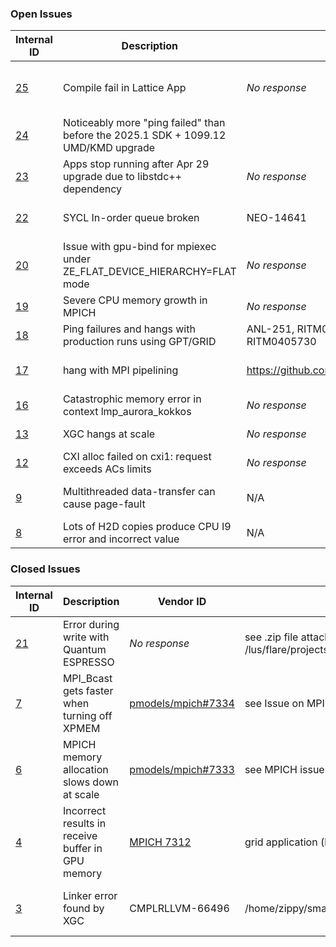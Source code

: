 
### Open Issues

| Internal ID | Description | Vendor ID | Reproducer Path | PoC | Status | Priority | ETA | Date Opened | Last Updated |
| --- | --- | --- | --- | --- | --- | --- | --- | --- | --- |
| [25](https://github.com/argonne-lcf/AuroraBugTracking/issues/25) | Compile fail in Lattice App | _No response_ | /lus/flare/projects/Aurora_deployment/applications.hpc.argonne-national-lab.aurora.anl-testing/source/reproducers/dpcpp/bug_cgpt_icpx | Xiao-Yong Jin | Open | 🚨 | Brian confirms fixed in 2025.1 | 2025-05-01 | 2025-05-02 |
| [24](https://github.com/argonne-lcf/AuroraBugTracking/issues/24) | Noticeably more "ping failed" than before the 2025.1 SDK + 1099.12 UMD/KMD upgrade |  |  |  |  |  |  | 2025-05-01 | 2025-05-01 |
| [23](https://github.com/argonne-lcf/AuroraBugTracking/issues/23) | Apps stop running after Apr 29 upgrade due to libstdc++ dependency | _No response_ | See details | Ye Luo | Open |  | _No response_ | 2025-04-30 | 2025-05-02 |
| [22](https://github.com/argonne-lcf/AuroraBugTracking/issues/22) | SYCL In-order queue broken | NEO-14641 | /lus/flare/projects/Aurora_deployment/applications.hpc.argonne-national-lab.aurora.anl-testing/source/reproducers/dpcpp/in-order | Thomas Applencourt | Open (WA available) |  | _No response_ | 2025-04-23 | 2025-04-25 |
| [20](https://github.com/argonne-lcf/AuroraBugTracking/issues/20) | Issue with gpu-bind for mpiexec under ZE_FLAT_DEVICE_HIERARCHY=FLAT mode | _No response_ | See below | Abhishek, Nathan, Khalid | Open |  | _No response_ | 2025-04-16 | 2025-04-23 |
| [19](https://github.com/argonne-lcf/AuroraBugTracking/issues/19) | Severe CPU memory growth in MPICH | _No response_ | /flare/catalyst/world_shared/zippy/reproducers/issue19 | Tim Williams | Open |  | _No response_ | 2025-04-04 | 2025-04-24 |
| [18](https://github.com/argonne-lcf/AuroraBugTracking/issues/18) | Ping failures and hangs with production runs using GPT/GRID | ANL-251, RITM0404147, RITM0404148, RITM0405730 | /lus/flare/projects/LatticeFlavor/lehner | Xiao-Yong Jin | Open |  | _No response_ | 2025-04-04 | 2025-04-18 |
| [17](https://github.com/argonne-lcf/AuroraBugTracking/issues/17) | hang with MPI pipelining | https://github.com/pmodels/mpich/issues/7373 | Build and run commands are in the MPICH issue. | James Osborn | Open (WA available) |  | _No response_ | 2025-04-03 | 2025-04-08 |
| [16](https://github.com/argonne-lcf/AuroraBugTracking/issues/16) | Catastrophic memory error in context lmp_aurora_kokkos | _No response_ | public LAMMPS | Chris Knight | Open |  | N/A | 2025-04-03 | 2025-04-03 |
| [13](https://github.com/argonne-lcf/AuroraBugTracking/issues/13) | XGC hangs at scale | _No response_ | xgc-es-cpp-gpu app, ES_ITER test case | Tim Williams | Open | 🚨 | _No response_ | 2025-04-03 | 2025-04-03 |
| [12](https://github.com/argonne-lcf/AuroraBugTracking/issues/12) | CXI alloc failed on cxi1: request exceeds ACs limits | _No response_ | None | Not Thomas | Open |  | _No response_ | 2025-04-01 | 2025-04-07 |
| [9](https://github.com/argonne-lcf/AuroraBugTracking/issues/9) | Multithreaded data-transfer can cause page-fault | N/A | Full QMCPACK | Ye Luo | Open (WA available) |  | _No response_ | 2025-04-01 | 2025-04-03 |
| [8](https://github.com/argonne-lcf/AuroraBugTracking/issues/8) | Lots of H2D copies produce CPU I9 error and incorrect value | N/A | Full QMCPACK | Ye Luo | Open | 🚨 | ? | 2025-04-01 | 2025-04-24 |

### Closed Issues

| Internal ID | Description | Vendor ID | Reproducer Path | PoC | Status | Priority | Date Opened | Closed Date |
| --- | --- | --- | --- | --- | --- | --- | --- | --- |
| [21](https://github.com/argonne-lcf/AuroraBugTracking/issues/21) | Error during write with Quantum ESPRESSO | _No response_ | see .zip file attached below, also /lus/flare/projects/matml_aesp_CNDA/dir_io_QE_crash | Filippo Simini | Open | 🚨 | 2025-04-17 | 2025-04-18 |
| [7](https://github.com/argonne-lcf/AuroraBugTracking/issues/7) | MPI_Bcast gets faster when turning off XPMEM | [pmodels/mpich#7334](https://github.com/pmodels/mpich/issues/7334) | see Issue on MPICH GitHub repo | Ye Luo | Open (WA available) |  | 2025-04-01 | 2025-04-24 |
| [6](https://github.com/argonne-lcf/AuroraBugTracking/issues/6) | MPICH memory allocation slows down at scale | [pmodels/mpich#7333](https://github.com/pmodels/mpich/issues/7333) | see MPICH issue | Ye Luo | Open (WA available) | 🚨 | 2025-04-01 | 2025-04-24 |
| [4](https://github.com/argonne-lcf/AuroraBugTracking/issues/4) | Incorrect results in receive buffer in GPU memory | [MPICH 7312](https://github.com/pmodels/mpich/pull/7312) | grid application (lattice QCD) | Patrick Steinbrecher, Tim Williams | Open (WA available) | 🚨 | 2025-03-25 | 2025-04-24 |
| [3](https://github.com/argonne-lcf/AuroraBugTracking/issues/3) | Linker error found by XGC | CMPLRLLVM-66496 | /home/zippy/smalltests/aurora/xgc42/fails | Tim Williams | Closed (Application source code bug) |  | 2025-03-19 | 2025-03-28 |
